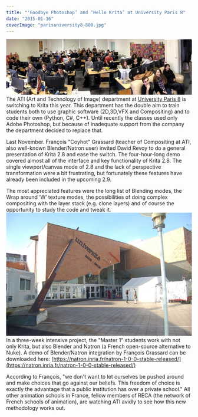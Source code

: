 ```yaml
---
title: "'Goodbye Photoshop’ and ‘Hello Krita’ at University Paris 8"
date: "2015-01-16"
coverImage: "parisuniversity8-800.jpg"
---
```


[![students at ATI](images/parisstudents800.jpg)](https://krita.org/wp-content/uploads/2015/01/parisstudents.jpg) The ATI (Art and Technology of Image) department at [University Paris 8](http://www.univ-paris8.fr/en/ "English page of University 8 Paris") is switching to Krita this year. This department has the double aim to train students both to use graphic software (2D,3D,VFX and Compositing) and to code their own (Python, C#, C++). Until recently the classes used only Adobe Photoshop, but because of inadequate support from the company the department decided to replace that.

Last November. François "Coyhot" Grassard (teacher of Compositing at ATI, also well-known Blender/Natron user) invited David Revoy to do a general presentation of Krita 2.8 and ease the switch. The four-hour-long demo covered almost all of the interface and key functionality of Krita 2.8. The single viewport/canvas mode of 2.8 and the lack of perspective transformation were a bit frustrating, but fortunately these features have already been included in the upcoming 2.9.

The most appreciated features were the long list of Blending modes, the Wrap around ‘W’ texture modes, the possibilities of doing complex compositing with the layer stack (e.g. clone layers) and of course the opportunity to study the code and tweak it. [![Paris 8 University](images/parisuniversity8-800.jpg)](https://krita.org/wp-content/uploads/2015/01/parisuniversity8.jpg) In a three-week intensive project, the "Master 1" students work with not only Krita, but also Blender and Natron (a French open-source alternative to Nuke). A demo of Blender/Natron integration by François Grassard can be downloaded here: [https://natron.inria.fr/natron-1-0-0-stable-released/](https://natron.inria.fr/natron-1-0-0-stable-released/)

According to François, "we don't want to let ourselves be pushed around and make choices that go against our beliefs. This freedom of choice is exactly the advantage that a public institution has over a private school." All other animation schools in France, fellow members of RECA (the network of French schools of animation), are watching ATI avidly to see how this new methodology works out.
